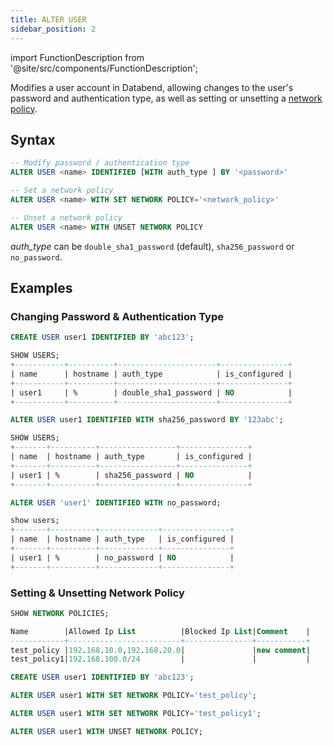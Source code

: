 ```yaml
---
title: ALTER USER
sidebar_position: 2
---
```

import FunctionDescription from '@site/src/components/FunctionDescription';

<FunctionDescription description="Introduced or updated: v1.2.30"/>

Modifies a user account in Databend, allowing changes to the user's password and authentication type, as well as setting or unsetting a [network policy](../12-network-policy/index.md).

## Syntax

```sql
-- Modify password / authentication type
ALTER USER <name> IDENTIFIED [WITH auth_type ] BY '<password>'

-- Set a network policy
ALTER USER <name> WITH SET NETWORK POLICY='<network_policy>'

-- Unset a network policy
ALTER USER <name> WITH UNSET NETWORK POLICY
```

*auth_type* can be `double_sha1_password` (default), `sha256_password` or `no_password`.

## Examples

### Changing Password & Authentication Type

```sql
CREATE USER user1 IDENTIFIED BY 'abc123';

SHOW USERS;
+-----------+----------+----------------------+---------------+
| name      | hostname | auth_type            | is_configured |
+-----------+----------+----------------------+---------------+
| user1     | %        | double_sha1_password | NO            |
+-----------+----------+----------------------+---------------+

ALTER USER user1 IDENTIFIED WITH sha256_password BY '123abc';

SHOW USERS;
+-------+----------+-----------------+---------------+
| name  | hostname | auth_type       | is_configured |
+-------+----------+-----------------+---------------+
| user1 | %        | sha256_password | NO            |
+-------+----------+-----------------+---------------+

ALTER USER 'user1' IDENTIFIED WITH no_password;

show users;
+-------+----------+-------------+---------------+
| name  | hostname | auth_type   | is_configured |
+-------+----------+-------------+---------------+
| user1 | %        | no_password | NO            |
+-------+----------+-------------+---------------+
```

### Setting & Unsetting Network Policy

```sql
SHOW NETWORK POLICIES;

Name        |Allowed Ip List          |Blocked Ip List|Comment    |
------------+-------------------------+---------------+-----------+
test_policy |192.168.10.0,192.168.20.0|               |new comment|
test_policy1|192.168.100.0/24         |               |           |

CREATE USER user1 IDENTIFIED BY 'abc123';

ALTER USER user1 WITH SET NETWORK POLICY='test_policy';

ALTER USER user1 WITH SET NETWORK POLICY='test_policy1';

ALTER USER user1 WITH UNSET NETWORK POLICY;
```